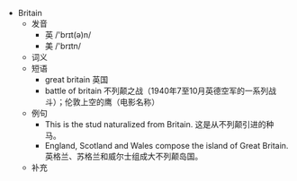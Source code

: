 - Britain
  - 发音
    - 英 /'brɪt(ə)n/
    - 美 /'brɪtn/
  - 词义
  - 短语
    - great britain 英国
    - battle of britain 不列颠之战（1940年7至10月英德空军的一系列战斗）；伦敦上空的鹰（电影名称）
  - 例句
    - This is the stud  naturalized from Britain. 这是从不列颠引进的种马。
    - England, Scotland and Wales compose the island of Great Britain. 英格兰、苏格兰和威尔士组成大不列颠岛国。
  - 补充